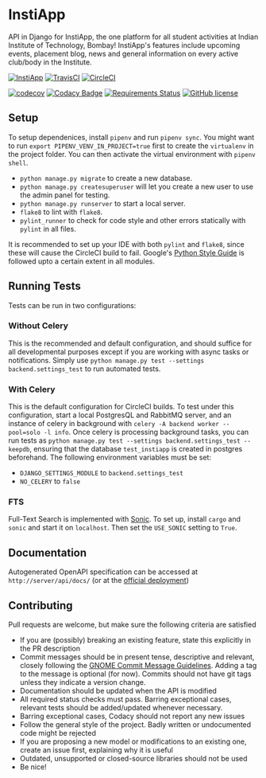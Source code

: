 # InstiApp
API in Django for InstiApp, the one platform for all student activities at Indian Institute of Technology, Bombay! InstiApp's features include upcoming events, placement blog, news and general information on every active club/body in the Institute.

[![InstiApp](https://insti.app/instiapp-badge-gh.svg)](https://insti.app)
[![TravisCI](https://api.travis-ci.org/wncc/IITBapp.svg?branch=master)](https://travis-ci.org/wncc/IITBapp)
[![CircleCI](https://circleci.com/gh/wncc/IITBapp.svg?style=shield)](https://circleci.com/gh/wncc/IITBapp)

[![codecov](https://codecov.io/gh/wncc/IITBapp/branch/master/graph/badge.svg)](https://codecov.io/gh/wncc/IITBapp)
[![Codacy Badge](https://api.codacy.com/project/badge/Grade/7e6a386dbec649c99aa6a10218cc3768)](https://www.codacy.com/app/pulsejet/IITBapp?utm_source=github.com&amp;utm_medium=referral&amp;utm_content=wncc/IITBapp&amp;utm_campaign=Badge_Grade)
[![Requirements Status](https://requires.io/github/wncc/IITBapp/requirements.svg?branch=master)](https://requires.io/github/wncc/IITBapp/requirements/?branch=master)
[![GitHub license](https://img.shields.io/github/license/wncc/IITBapp.svg)](https://github.com/wncc/IITBapp/blob/master/LICENSE)

## Setup
To setup dependenices, install `pipenv` and run `pipenv sync`. You might want to run `export PIPENV_VENV_IN_PROJECT=true` first to create the `virtualenv` in the project folder. You can then activate the virtual environment with `pipenv shell`.
* `python manage.py migrate` to create a new database.
* `python manage.py createsuperuser` will let you create a new user to use the admin panel for testing.
* `python manage.py runserver` to start a local server.
* `flake8` to lint with `flake8`.
* `pylint_runner` to check for code style and other errors statically with `pylint` in all files.

It is recommended to set up your IDE with both `pylint` and `flake8`, since these will cause the CircleCI build to fail. Google's [Python Style Guide](https://google.github.io/styleguide/pyguide.html) is followed upto a certain extent in all modules.

## Running Tests
Tests can be run in two configurations:
### Without Celery
This is the recommended and default configuration, and should suffice for all developmental purposes except if you are working with async tasks or notifications. Simply use `python manage.py test --settings backend.settings_test` to run automated tests.
### With Celery
This is the default configuration for CircleCI builds. To test under this configuration, start a local PostgresQL and RabbitMQ server, and an instance of celery in background with `celery -A backend worker --pool=solo -l info`. Once celery is processing background tasks, you can run tests as `python manage.py test --settings backend.settings_test --keepdb`, ensuring that the database `test_instiapp` is created in postgres beforehand. The following environment variables must be set:
* `DJANGO_SETTINGS_MODULE` to `backend.settings_test`
* `NO_CELERY` to `false`
### FTS
Full-Text Search is implemented with [Sonic](https://github.com/valeriansaliou/sonic). To set up, install `cargo` and `sonic` and start it on `localhost`. Then set the `USE_SONIC` setting to `True`.

## Documentation
Autogenerated OpenAPI specification can be accessed at `http://server/api/docs/` (or at the [official deployment](https://insti.app/api/docs/))

## Contributing
Pull requests are welcome, but make sure the following criteria are satisfied
* If you are (possibly) breaking an existing feature, state this explicitly in the PR description
* Commit messages should be in present tense, descriptive and relevant, closely following the [GNOME Commit Message Guidelines](https://wiki.gnome.org/Git/CommitMessages). Adding a tag to the message is optional (for now). Commits should not have git tags unless they indicate a version change.
* Documentation should be updated when the API is modified
* All required status checks must pass. Barring exceptional cases, relevant tests should be added/updated whenever necessary.
* Barring exceptional cases, Codacy should not report any new issues
* Follow the general style of the project. Badly written or undocumented code might be rejected
* If you are proposing a new model or modifications to an existing one, create an issue first, explaining why it is useful
* Outdated, unsupported or closed-source libraries should not be used
* Be nice!
